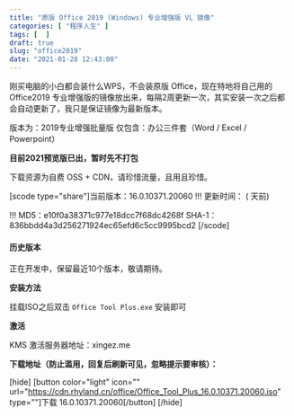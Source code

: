 ```yaml
---
title: "原版 Office 2019 (Windows) 专业增强版 VL 镜像"
categories: [ "程序人生" ]
tags: [  ]
draft: true
slug: "office2019"
date: "2021-01-28 12:43:00"
---
```


刚买电脑的小白都会装什么WPS，不会装原版 Office，现在特地将自己用的 Office2019 专业增强版的镜像放出来，每隔2周更新一次，其实安装一次之后都会自动更新了，我只是保证镜像为最新版本。

版本为：2019专业增强批量版
仅包含：办公三件套（Word / Excel / Powerpoint）

**目前2021预览版已出，暂时先不打包**

下载资源为自费 OSS + CDN，请珍惜流量，且用且珍惜。

[scode type="share"]当前版本：16.0.10371.20060
!!!
更新时间：<span><span id="release-date"></span> (<span id="time-pass"></span> 天前)</span>
<script>
var release= '2021/02/11';
var now = new Date();
document.querySelector('#release-date').innerHTML = release;
var time = now.getTime() - new Date(release).getTime();
var days = Math.floor(time / (24 * 3600 * 1000))
document.querySelector('#time-pass').innerHTML = days;
</script>
!!!
MD5：e10f0a38371c977e18dcc7f68dc4268f
SHA-1：836bbdd4a3d256271924ec65efd6c5cc9995bcd2
[/scode]

#### 历史版本

正在开发中，保留最近10个版本，敬请期待。

**安装方法**

挂载ISO之后双击 `Office Tool Plus.exe` 安装即可

**激活**

KMS 激活服务器地址：xingez.me

**下载地址（防止滥用，回复后刷新可见，忽略提示要审核）：**

[hide]
[button color="light" icon="" url="https://cdn.rhyland.cn/office/Office_Tool_Plus_16.0.10371.20060.iso" type=""]下载 16.0.10371.20060[/button]
[/hide]